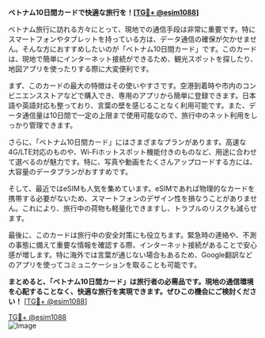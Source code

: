 **ベトナム10日間カードで快適な旅行を！[[TG💪+ @esim1088](https://t.me/s/esim1088)]**

ベトナム旅行に訪れる方々にとって、現地での通信手段は非常に重要です。特にスマートフォンやタブレットを持っている方は、データ通信の確保が欠かせません。そんな方におすすめしたいのが「ベトナム10日間カード」です。このカードは、現地で簡単にインターネット接続ができるため、観光スポットを探したり、地図アプリを使ったりする際に大変便利です。

まず、このカードの最大の特徴はその使いやすさです。空港到着時や市内のコンビニエンスストアなどで購入でき、専用のアプリから簡単に登録できます。日本語や英語対応も整っており、言葉の壁を感じることなく利用可能です。また、データ通信量は10日間で一定の上限まで使用可能なので、旅行中のネット利用をしっかり管理できます。

さらに、「ベトナム10日間カード」にはさまざまなプランがあります。高速な4G/LTE対応のものや、Wi-Fiホットスポット機能付きのものなど、用途に合わせて選べるのが魅力です。特に、写真や動画をたくさんアップロードする方には、大容量のデータプランがおすすめです。

そして、最近ではeSIMも人気を集めています。eSIMであれば物理的なカードを携帯する必要がないため、スマートフォンのデザイン性を損なうことがありません。これにより、旅行中の荷物も軽量化できますし、トラブルのリスクも減らせます。

最後に、このカードは旅行中の安全対策にも役立ちます。緊急時の連絡や、不測の事態に備えて重要な情報を確認する際、インターネット接続があることで安心感が増します。特に海外では言葉が通じない場合もあるため、Google翻訳などのアプリを使ってコミュニケーションを取ることも可能です。

**まとめると、「ベトナム10日間カード」は旅行者の必需品です。現地の通信環境を心配することなく、快適な旅行を実現できます。ぜひこの機会にご検討ください！** [[TG💪+ @esim1088](https://t.me/s/esim1088)]

[TG💪+ @esim1088](https://t.me/s/esim1088)  
![Image](https://i.postimg.cc/Y0z9fWf4/image.png)